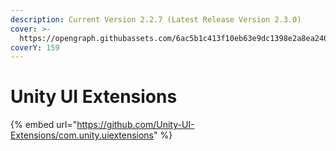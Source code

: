 ```yaml
---
description: Current Version 2.2.7 (Latest Release Version 2.3.0)
cover: >-
  https://opengraph.githubassets.com/6ac5b1c413f10eb63e9dc1398e2a8ea2406d3cee39651c7f01d4ad60decd8830/Unity-UI-Extensions/com.unity.uiextensions
coverY: 159
---
```


# Unity UI Extensions

{% embed url="https://github.com/Unity-UI-Extensions/com.unity.uiextensions" %}
